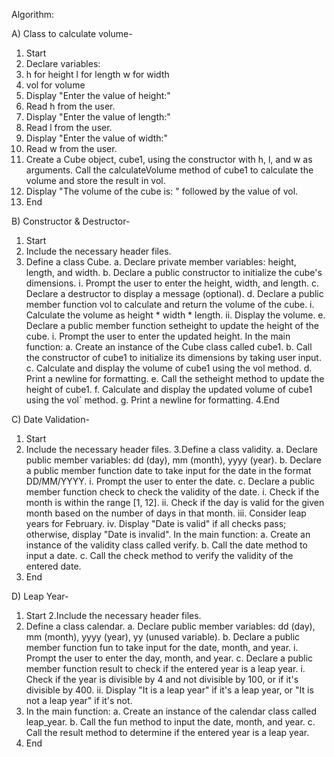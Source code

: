 Algorithm: 

A) Class to calculate volume-

1. Start
2. Declare variables:
3. h for height
   l for length
   w for width
4. vol for volume
5. Display "Enter the value of height:"
6. Read h from the user.
7. Display "Enter the value of length:"
8. Read l from the user.
9. Display "Enter the value of width:"
10. Read w from the user.
11. Create a Cube object, cube1, using the constructor with h, l, and w as arguments.
    Call the calculateVolume method of cube1 to calculate the volume and store the result in vol.
12. Display "The volume of the cube is: " followed by the value of vol.
13. End

B) Constructor & Destructor-

1. Start
2. Include the necessary header files.
3. Define a class Cube.
a. Declare private member variables: height, length, and width.
b. Declare a public constructor to initialize the cube's dimensions.
i. Prompt the user to enter the height, width, and length.
c. Declare a destructor to display a message (optional).
d. Declare a public member function vol to calculate and return the volume of the cube.
i. Calculate the volume as height * width * length.
ii. Display the volume.
e. Declare a public member function setheight to update the height of the cube.
i. Prompt the user to enter the updated height.
In the main function:
a. Create an instance of the Cube class called cube1.
b. Call the constructor of cube1 to initialize its dimensions by taking user input.
c. Calculate and display the volume of cube1 using the vol method.
d. Print a newline for formatting.
e. Call the setheight method to update the height of cube1.
f. Calculate and display the updated volume of cube1 using the vol` method.
g. Print a newline for formatting.
4.End

C) Date Validation-

1. Start
2. Include the necessary header files.
3.Define a class validity.
a. Declare public member variables: dd (day), mm (month), yyyy (year).
b. Declare a public member function date to take input for the date in the format DD/MM/YYYY.
i. Prompt the user to enter the date.
c. Declare a public member function check to check the validity of the date.
i. Check if the month is within the range [1, 12].
ii. Check if the day is valid for the given month based on the number of days in that month.
iii. Consider leap years for February.
iv. Display "Date is valid" if all checks pass; otherwise, display "Date is invalid".
In the main function:
a. Create an instance of the validity class called verify.
b. Call the date method to input a date.
c. Call the check method to verify the validity of the entered date.
4. End

D) Leap Year-

1. Start
2.Include the necessary header files.
3. Define a class calendar.
a. Declare public member variables: dd (day), mm (month), yyyy (year), yy (unused variable).
b. Declare a public member function fun to take input for the date, month, and year.
i. Prompt the user to enter the day, month, and year.
c. Declare a public member function result to check if the entered year is a leap year.
i. Check if the year is divisible by 4 and not divisible by 100, or if it's divisible by 400.
ii. Display "It is a leap year" if it's a leap year, or "It is not a leap year" if it's not.
4. In the main function:
a. Create an instance of the calendar class called leap_year.
b. Call the fun method to input the date, month, and year.
c. Call the result method to determine if the entered year is a leap year.
5. End
